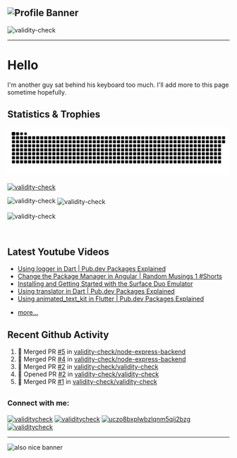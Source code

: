 ## ![Profile Banner](https://user-images.githubusercontent.com/63739210/139320192-452fbb26-667e-4815-9d2e-b554041cd813.jpeg)

<p align="left"> <img src="https://komarev.com/ghpvc/?username=validity-check&label=Profile%20views&color=0e75b6&style=flat" alt="validity-check" /> </p>

---

# Hello

I'm another guy sat behind his keyboard too much. I'll add more to this page sometime hopefully.

## Statistics & Trophies

![Snake game based on contribution graph](https://raw.githubusercontent.com/validity-check/validity-check/output/github-contribution-grid-snake.svg)

<p align="left"> <a href="https://github.com/ryo-ma/github-profile-trophy"><img src="https://github-profile-trophy.vercel.app/?username=validity-check&row=2&column=3&theme=discord" alt="validity-check" /></a> </p>

<p><img align="left" src="https://github-readme-stats.vercel.app/api/top-langs/?username=validity-check&theme=dark&langs_count=20" alt="validity-check" /></p>

<p>&nbsp;<img align="center" src="https://github-readme-stats.vercel.app/api?username=validity-check&count_private=true&show_icons=true&theme=dark&locale=en" alt="validity-check" /></p>

<p><img align="center" src="http://github-readme-streak-stats.herokuapp.com?user=validity-check&theme=dark&date_format=M%20j%5B%2C%20Y%5D" alt="validity-check" /></p>

<br />

## Latest Youtube Videos

<!-- YOUTUBE:START -->
- [Using logger in Dart | Pub.dev Packages Explained](https://www.youtube.com/watch?v=chhUJPfcSbg)
- [Change the Package Manager in Angular | Random Musings 1 #Shorts](https://www.youtube.com/watch?v=URnm_W-QFuE)
- [Installing and Getting Started with the Surface Duo Emulator](https://www.youtube.com/watch?v=GsB0lkOkwLQ)
- [Using translator in Dart | Pub.dev Packages Explained](https://www.youtube.com/watch?v=FoVB7vPOrDg)
- [Using animated_text_kit in Flutter | Pub.dev Packages Explained](https://www.youtube.com/watch?v=dLI_CX4Un4s)
<!-- YOUTUBE:END -->
- [more...](https://www.youtube.com/channel/UCzo8BxPlwBZlqnM5qIj2bZg?sub_confirmation=1)

## Recent Github Activity

<!--START_SECTION:activity-->

1. 🎉 Merged PR [#5](https://github.com/validity-check/node-express-backend/pull/5) in [validity-check/node-express-backend](https://github.com/validity-check/node-express-backend)
2. 🎉 Merged PR [#4](https://github.com/validity-check/node-express-backend/pull/4) in [validity-check/node-express-backend](https://github.com/validity-check/node-express-backend)
3. 🎉 Merged PR [#2](https://github.com/validity-check/validity-check/pull/2) in [validity-check/validity-check](https://github.com/validity-check/validity-check)
4. 💪 Opened PR [#2](https://github.com/validity-check/validity-check/pull/2) in [validity-check/validity-check](https://github.com/validity-check/validity-check)
5. 🎉 Merged PR [#1](https://github.com/validity-check/validity-check/pull/1) in [validity-check/validity-check](https://github.com/validity-check/validity-check)
<!--END_SECTION:activity-->

## <!--END_SECTION:activity-->

<h3 align="left">Connect with me:</h3>
<p align="left">
<a href="https://dev.to/validitycheck" target="blank"><img align="center" src="https://raw.githubusercontent.com/rahuldkjain/github-profile-readme-generator/master/src/images/icons/Social/devto.svg" alt="validitycheck" height="30" width="40" /></a>
<a href="https://twitter.com/validitycheck" target="blank"><img align="center" src="https://raw.githubusercontent.com/rahuldkjain/github-profile-readme-generator/master/src/images/icons/Social/twitter.svg" alt="validitycheck" height="30" width="40" /></a>
<a href="https://www.youtube.com/channel/UCzo8BxPlwBZlqnM5qIj2bZg?sub_confirmation=1/" target="blank"><img align="center" src="https://raw.githubusercontent.com/rahuldkjain/github-profile-readme-generator/master/src/images/icons/Social/youtube.svg" alt="uczo8bxplwbzlqnm5qij2bzg" height="30" width="40" /></a>
<a href="https://twitch.tv/validitycheck" target="blank"><img align="center" src="https://user-images.githubusercontent.com/63739210/143502370-07feaa8e-b977-4ae6-8c4b-99791a96c57a.png" alt="validitycheck" height="30" /></a>
</p>

---

![also nice banner](https://user-images.githubusercontent.com/63739210/140661604-16b978f1-6d00-4a96-b02f-936cbb143a95.jpeg)
